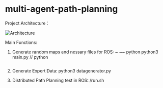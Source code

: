 # multi-agent-path-planning

Project Architecture：

![Architecture](https://github.com/linqq19/multi-agent-path-planning/assets/54255402/e698c6f6-a7fd-4176-a499-9117c22da028)

Main Functions:

1. Generate random maps and nessary files for ROS:
   ~ ~~ python
   python3 main.py // python
   ~~~
3. Generate Expert Data: python3 datagenerator.py
   
4. Distributed Path Planning test  in ROS:./run.sh

